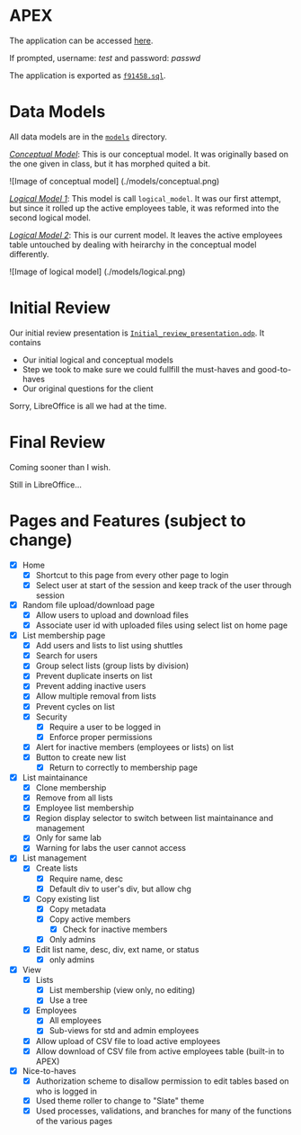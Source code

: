 APEX
====
The application can be accessed [here](https://apex.oracle.com/pls/apex/f?p=91458).

If prompted, username: *test* and password: *passwd*

The application is exported as [`f91458.sql`](./f91458.sql).

Data Models
===========
All data models are in the [`models`](./models) directory.

[*Conceptual Model*](./models): This is our conceptual model. It was originally based on the one given in class, but it has morphed quited a bit.

![Image of conceptual model]
(./models/conceptual.png)

[*Logical Model 1*](./models): This model is call `logical_model`. It was our first attempt, but since it rolled up the active employees table, it was reformed into the second logical model.

[*Logical Model 2*](./models): This is our current model. It leaves the active employees table untouched by dealing with heirarchy in the conceptual model differently.

![Image of logical model]
(./models/logical.png)


Initial Review
==============
Our initial review presentation is [`Initial_review_presentation.odp`](./Initial_review_presentation.odp). It contains
- Our initial logical and conceptual models
- Step we took to make sure we could fullfill the must-haves and good-to-haves
- Our original questions for the client

Sorry, LibreOffice is all we had at the time.

Final Review
============
Coming sooner than I wish.

Still in LibreOffice...

Pages and Features (subject to change)
======================================
- [x] Home
    - [x] Shortcut to this page from every other page to login
    - [x] Select user at start of the session and keep track of the user through session
- [x] Random file upload/download page
    - [x] Allow users to upload and download files
    - [x] Associate user id with uploaded files using select list on home page
- [x] List membership page
    - [x] Add users and lists to list using shuttles
    - [x] Search for users
    - [x] Group select lists (group lists by division)
    - [x] Prevent duplicate inserts on list
    - [x] Prevent adding inactive users
    - [x] Allow multiple removal from lists
    - [x] Prevent cycles on list
    - [x] Security
        - [x] Require a user to be logged in
        - [x] Enforce proper permissions
    - [x] Alert for inactive members (employees or lists) on list
    - [x] Button to create new list
        - [x] Return to correctly to membership page
- [x] List maintainance
    - [x] Clone membership
    - [x] Remove from all lists
    - [x] Employee list membership
    - [x] Region display selector to switch between list maintainance and management
    - [x] Only for same lab
    - [x] Warning for labs the user cannot access
- [x] List management
    - [x] Create lists
        - [x] Require name, desc
        - [x] Default div to user's div, but allow chg
    - [x] Copy existing list
        - [x] Copy metadata
        - [x] Copy active members
            - [x] Check for inactive members
        - [x] Only admins
    - [x] Edit list name, desc, div, ext name, or status
        - [x] only admins
- [x] View
    - [x] Lists
        - [x] List membership (view only, no editing)
        - [x] Use a tree
    - [x] Employees
        - [x] All employees
        - [x] Sub-views for std and admin employees
    - [x] Allow upload of CSV file to load active employees
    - [x] Allow download of CSV file from active employees table (built-in to APEX)
- [x] Nice-to-haves
    - [x] Authorization scheme to disallow permission to edit tables based on who is logged in
    - [x] Used theme roller to change to "Slate" theme
    - [x] Used processes, validations, and branches for many of the functions of the various pages
